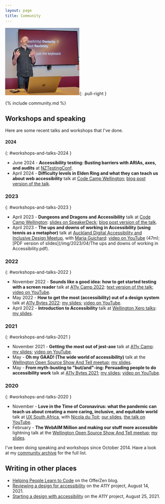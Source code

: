 ```yaml
---
layout: page
title: Community
---
```


![Me speaking about accessibility at Code Camp Wellington 2023](/img/2023/04/ccw-speak.jpg){: .pull-right }

{% include community.md %}


## Workshops and speaking

Here are some recent talks and workshops that I've done.

#### 2024
{: #workshops-and-talks-2024 }

- June 2024 - **Accessibility testing: Busting barriers with ARIAs, axes, and audits** at [NZTestingConf](https://nztestingconf.nz/accessibility-testing-workshop).
- April 2024 - **Difficulty levels in Elden Ring and what they can teach us about web accessibility** talk at [Code Camp Wellington](https://www.codecampwellington.nz/speakers/steve-barnett.html); [blog post version of the talk](/2024/04/08/difficulty-levels-in-elden-ring-and-what-they-can-teach-us-about-web-accessibility/).

### 2023
{: #workshops-and-talks-2023 }

- April 2023 - **Dungeons and Dragons and Accessibility** talk at [Code Camp Wellington](https://www.codecampwellington.nz/): [slides on SpeakerDeck](https://speakerdeck.com/stevebarnett/d-and-d-and-accessibility); [blog post version of the talk](/2022/05/15/dungeons-and-dragons-and-accessibility/).
- April 2023 - **The ups and downs of working in Accessibility (using tennis as a metaphor)** talk at [Auckland Digital Accessibility and Inclusive Design Meetup](https://www.meetup.com/auckland-digital-accessibility-and-inclusive-design-meetup/events/291195847), with [Maria Guichard](https://www.linkedin.com/in/maria-guichard/): [video on YouTube](https://www.youtube.com/watch?v=tpnZh4kpznU) (47m); [PDF version of slides](/img/2023/04/The ups and downs of working in Accessibility.pdf).

### 2022
{: #workshops-and-talks-2022 }

- November 2022 - **Sounds like a good idea: how to get started testing with a screen reader** talk at [A11y Camp 2022](https://a11ycamp.org.au/speakers-and-presentations-2022/#steve): [text version of the talk](https://naga.co.za/2022/10/15/sounds-like-a-good-idea/); [video on YouTube](https://www.youtube.com/watch?v=xqjkSjZOUSI).
- May 2022 - **How to get the most (accessibility) out of a design system** talk at [A11y Bytes 2022](https://a11ybytes.org/bytes-2022/): [my slides](https://speakerdeck.com/stevebarnett/how-to-get-the-most-accessibility-out-of-a-design-system); [video on YouTube](https://www.youtube.com/watch?v=E5l7eGVfJNM).
- April 2022 - **Introduction to Accessibility** talk at [Wellington Xero talks](https://www.meetup.com/wellington-xero-talks/events/285221095/): [my slides](https://speakerdeck.com/stevebarnett/introduction-to-accessibility-29178d36-14ac-4ff1-8c9f-f44d43beb520).

### 2021

{: #workshops-and-talks-2021 }

- November 2021 - **Getting the most out of jest-axe** talk at [A11y Camp](https://a11ycamp.org.au/schedule-2021/): [my slides](https://speakerdeck.com/stevebarnett/getting-the-most-out-of-jest-axe); [video on YouTube](https://youtu.be/GpNAfvhadIo).
- May - **Oh my GAAD! (The wide world of accessibility)** talk at the [Wellington Open Source Show And Tell meetup](https://www.meetup.com/WOSSAT/events/278074181/); [my slides](https://speakerdeck.com/stevebarnett/oh-my-gaad-the-wide-world-of-accessibility).
- May - **From myth-busting to "but/and"-ing: Persuading people to do accessibility work** talk at [A11y Bytes 2021](https://a11ybytes.org/bytes-2021/); [my slides](https://speakerdeck.com/stevebarnett/and-ing-persuading-people-to-do-accessibility-work); [video on YouTube](https://www.youtube.com/watch?v=lioeqgOopa0).

### 2020

{: #workshops-and-talks-2020 }

- November - **Love in the Time of Coronavirus: what the pandemic can teach us about creating a more caring, inclusive, and equitable world** talk at [UX South Africa](https://uxsouthafrica.com/), with [Nicola du Toit](http://nicoladutoit.com/); [our slides](https://speakerdeck.com/stevebarnett/love-in-the-time-of-coronavirus-what-the-pandemic-can-teach-us-about-creating-a-more-caring-inclusive-and-equitable-world), [the talk on YouTube](https://www.youtube.com/watch?v=PaAupzvrnI8).
- February - **The WebAIM Million and making our stuff more accessible** lightning talk at the [Wellington Open Source Show And Tell meetup](https://www.meetup.com/WOSSAT/events/267741635/); [my slides](https://speakerdeck.com/stevebarnett/the-webaim-million-and-making-our-stuff-more-accessible).

I've been doing speaking and workshops since October 2014. Have a look at my [community archive](/community-archive/) for the full list.

## Writing in other places

- [Helping People Learn to Code](https://www.offerzen.com/blog/helping-people-learn-to-code) on the OfferZen blog.
- [Reviewing a design for accessibility](https://www.a11yproject.com/posts/2021-08-14-reviewing-a-design-for-accessibility/) on the A11Y project, August 14, 2021.
- [Starting a design with accessibility](https://www.a11yproject.com/posts/2021-08-25-starting-a-design-with-accessibility/) on the A11Y project, August 25, 2021.
